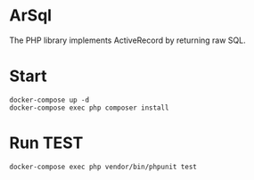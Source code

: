 # ArSql

The PHP library implements ActiveRecord by returning raw SQL.

# Start

```shell
docker-compose up -d
docker-compose exec php composer install
```

# Run TEST

```shell
docker-compose exec php vendor/bin/phpunit test
```
